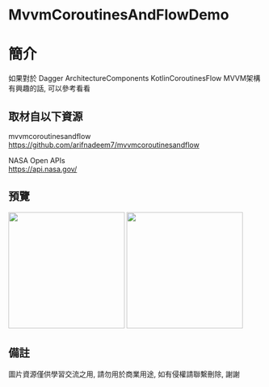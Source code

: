 # MvvmCoroutinesAndFlowDemo

簡介
==================================
如果對於 Dagger ArchitectureComponents KotlinCoroutinesFlow MVVM架構 有興趣的話, 可以參考看看                                   

取材自以下資源
--------
mvvmcoroutinesandflow                                                                 
https://github.com/arifnadeem7/mvvmcoroutinesandflow        

NASA Open APIs                                                                 
https://api.nasa.gov/        
                  
預覽
--------
<p align="left">
  <img src="https://i.imgur.com/Iv6GgMt.jpg" width="230"/>
  <img src="https://i.imgur.com/qGdU2r0.jpg" width="230"/>
</p> 

備註
--------
圖片資源僅供學習交流之用, 請勿用於商業用途, 如有侵權請聯繫刪除, 謝謝
